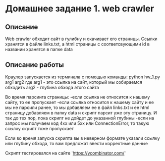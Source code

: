 # Домашнее задание 1. web crawler
## Описание
Web crawler обходит сайт в гулибну и скачивает его страницы.
Ссылки хранятся в файле links.txt, а html страницы с соответсвующими id в названии хранятся в папке data

## Описание работы
Краулер запускается из терминала с помощью команды:
python hw_1.py arg1 arg2
 где arg1 - это ссылка на сайт, который мы собираемся обходить
     arg2 - глубина обхода этого сайта

Во время парсинга страницы:
    -если ссылка не относится к нашему сайту, то ее пропускает
    -если ссылка относится к нашему сайту и ее мы не парсили ранее, то мы добавляем ее в файл links.txt и ее html страницу добавляем в папку data и скрипт парсит уже эту страницу. И так до тех пор, пока скрипт не дойдет до указанной глубины
    -если на запрос мы получаем код 4хх или 5хх или ConnectionError, то такую ссылку скрипт тоже пропускает

Если во время запуска скрипта вы в неверном формате указали ссылку или глубину обхода, то вам предложат ввести корректные данные

Скрипт тестировался на сайте 'https://ycombinator.com/'
